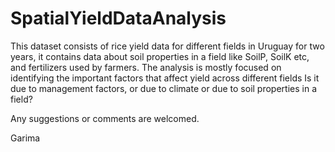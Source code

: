 # SpatialYieldDataAnalysis

This dataset consists of rice yield data for different fields in Uruguay for two years, it contains data about 
soil properties in a field like SoilP, SoilK etc, and fertilizers used by farmers. 
The analysis is mostly focused on identifying the important factors that affect yield across different fields
Is it due to management factors, or due to climate or due to soil properties in a field?


Any suggestions or comments are welcomed.

Garima
